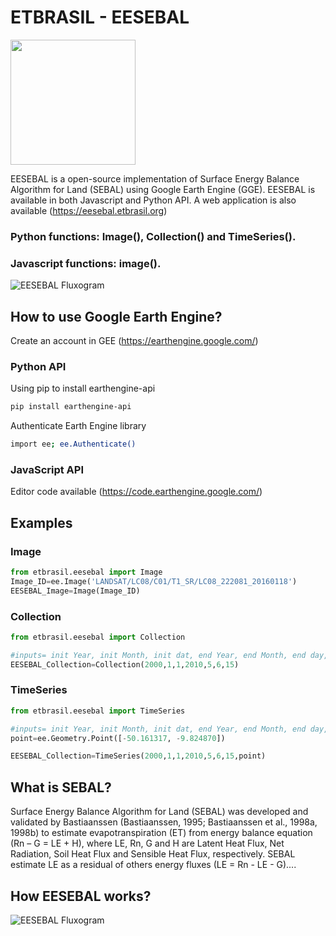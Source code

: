 # ETBRASIL - EESEBAL
<img src="https://github.com/et-brasil/EESEBAL/blob/master/Images/eeSEBAL_logo_update_cut.png?raw=true" width="200">


EESEBAL is a open-source implementation of Surface Energy Balance Algorithm for Land (SEBAL) using Google Earth Engine (GGE). EESEBAL is available in both Javascript and Python API.
A web application is also available (https://eesebal.etbrasil.org)

### Python functions: Image(), Collection() and TimeSeries().
### Javascript functions: image().

![EESEBAL Fluxogram](../master/Images/ilustration.png?raw=true )


## How to use Google Earth Engine?
Create an account in GEE (https://earthengine.google.com/)
 
### Python API

Using pip to install earthengine-api

```bash
pip install earthengine-api
```
Authenticate Earth Engine library
```bash
import ee; ee.Authenticate()
```
### JavaScript API

Editor code available (https://code.earthengine.google.com/)

## Examples
### Image
```python
from etbrasil.eesebal import Image
Image_ID=ee.Image('LANDSAT/LC08/C01/T1_SR/LC08_222081_20160118')
EESEBAL_Image=Image(Image_ID)

```
### Collection
```python
from etbrasil.eesebal import Collection

#inputs= init Year, init Month, init dat, end Year, end Month, end day, Cloud Cover
EESEBAL_Collection=Collection(2000,1,1,2010,5,6,15)
```
### TimeSeries
```python
from etbrasil.eesebal import TimeSeries

#inputs= init Year, init Month, init dat, end Year, end Month, end day, Cloud Cover,ee.Geometry.Point
point=ee.Geometry.Point([-50.161317, -9.824870])

EESEBAL_Collection=TimeSeries(2000,1,1,2010,5,6,15,point)
```

## What is SEBAL?

Surface Energy Balance Algorithm for Land (SEBAL) was developed and validated by Bastiaanssen (Bastiaanssen, 1995; Bastiaanssen et al., 1998a, 1998b) to 
estimate evapotranspiration (ET) from energy balance equation (Rn – G = LE + H), where LE, Rn, G and H are Latent Heat Flux, Net Radiation, Soil Heat Flux and Sensible Heat Flux, respectively.
SEBAL estimate LE as a residual of others energy fluxes (LE = Rn - LE - G)....

## How EESEBAL works?
![EESEBAL Fluxogram](../master/Images/Fluxogram.png?raw=true)
